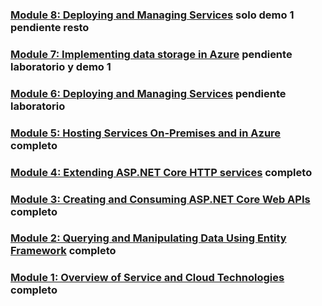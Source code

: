 
### [Module 8: Deploying and Managing Services](Mod08) solo demo 1  pendiente resto

### [Module 7: Implementing data storage in Azure](Mod07)  pendiente laboratorio y demo 1

### [Module 6: Deploying and Managing Services](Mod06) pendiente laboratorio

### [Module 5: Hosting Services On-Premises and in Azure](Mod05) completo

### [Module 4: Extending ASP.NET Core HTTP services](Mod04) completo

### [Module 3: Creating and Consuming ASP.NET Core Web APIs](Mod03) completo

### [Module 2: Querying and Manipulating Data Using Entity Framework](Mod02)  completo

### [Module 1: Overview of Service and Cloud Technologies](Mod01)  completo

